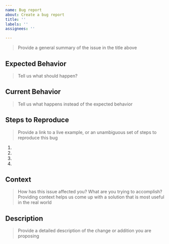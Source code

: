 ```yaml
---
name: Bug report
about: Create a bug report
title: ''
labels: ''
assignees: ''

---
```


>Provide a general summary of the issue in the title above

## Expected Behavior

>Tell us what should happen?

## Current Behavior

>Tell us what happens instead of the expected behavior

## Steps to Reproduce
>Provide a link to a live example, or an unambiguous set of steps to reproduce this bug
1.
2.
3.
4.

## Context

>How has this issue affected you? What are you trying to accomplish?
>Providing context helps us come up with a solution that is most useful in the real world

## Description

>Provide a detailed description of the change or addition you are proposing
